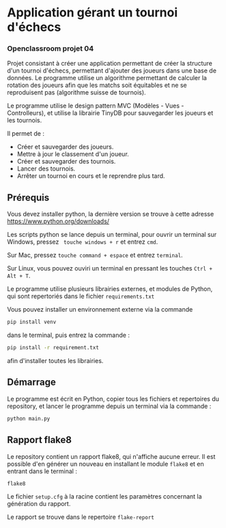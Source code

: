 # Application gérant un tournoi d'échecs

### Openclassroom projet 04

Projet consistant à créer une application permettant de créer la structure d'un tournoi d'échecs, permettant d'ajouter des joueurs dans une base de données. Le programme utilise un algorithme permettant de calculer la rotation des joueurs afin que les matchs soit équitables et ne se reproduisent pas (algorithme suisse de tournois).

Le programme utilise le design pattern MVC (Modèles - Vues - Controlleurs), et utilise la librairie TinyDB pour sauvegarder les joueurs et les tournois.

Il permet de :

- Créer et sauvegarder des joueurs.
- Mettre à jour le classement d'un joueur.
- Créer et sauvegarder des tournois.
- Lancer des tournois.
- Arrêter un tournoi en cours et le reprendre plus tard.



## Prérequis

Vous devez installer python, la dernière version se trouve à cette adresse 
https://www.python.org/downloads/

Les scripts python se lance depuis un terminal, pour ouvrir un terminal sur Windows, pressez ``` touche windows + r``` et entrez ```cmd```.

Sur Mac, pressez ```touche command + espace``` et entrez ```terminal```.

Sur Linux, vous pouvez ouviri un terminal en pressant les touches ```Ctrl + Alt + T```.

Le programme utilise plusieurs librairies externes, et modules de Python, qui sont repertoriés dans le fichier ```requirements.txt```

Vous pouvez installer un environnement externe via la commande 
```bash
pip install venv
```
dans le terminal, puis entrez la commande :

```bash
pip install -r requirement.txt
```
afin d'installer toutes les librairies.



## Démarrage 

Le programme est écrit en Python, copier tous les fichiers et repertoires du repository, et lancer le programme depuis un terminal via la commande :

```bash
python main.py
```



## Rapport flake8

Le repository contient un rapport flake8, qui n'affiche aucune erreur. Il est possible d'en générer un nouveau en installant le module ```flake8``` et en entrant dans le terminal :

```bash
flake8
```

Le fichier ```setup.cfg``` à la racine contient les paramètres concernant la génération du rapport.

Le rapport se trouve dans le repertoire ```flake-report```
